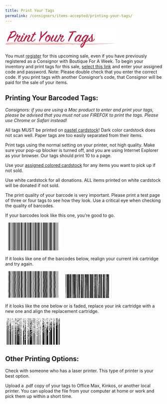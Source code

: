 ```yaml
---
title: Print Your Tags
permalink: /consignors/items-accepted/printing-your-tags/
---
```


![Print Tags](/img/printTags.png "Print Tags")

You must [register](/register/) for this upcoming sale, even if you have previously registered as a Consignor with Boutique For A Week. To begin your inventory and print tags for this sale, [select this link](http://www.mysalemanager.net/itm_start.aspx?partnercode=BFAW) and enter your assigned code and password. Note: Please double check that you enter the correct code. If you print tags with another Consignor’s code, that Consignor will be paid for the sale of your items.

## Printing Your Barcoded Tags:

_Consignors: if you are using a Mac product to enter and print your tags, please be advised that you must not use FIREFOX to print the tags. Please use Chrome or Safari instead!_

All tags MUST be printed on <u>pastel cardstock</u>! Dark color cardstock does not scan well. Paper tags are too easily separated from their items.

Print tags using the normal setting on your printer, not high quality. Make sure your pop-up blocker is turned off, and you are using Internet Explorer as your browser. Our tags should print 10 to a page.

Use your [assigned colored cardstock](/consignors/cardstock-color-list/) for any items you want to pick up if not sold.

Use white cardstock for all donations. ALL items printed on white cardstock will be donated if not sold.

The print quality of your barcode is very important. Please print a test page of three or four tags to see how they look. Use a critical eye when checking the quality of barcodes.

If your barcodes look like this one, you’re good to go.

![Good Barcode](/img/goodbarcode.jpg)

If it looks like one of the barcodes below, realign your current ink cartridge and try again.

![Barcode ](/img/mediumbarcode.jpg) ![Barcode](/img/mediumbarcode2.jpg)

If it looks like the one below or is faded, replace your ink cartridge with a new one and align the replacement cartridge.

![](/img/badbarcode.jpg)

## Other Printing Options:

Check with someone who has a laser printer. This type of printer is your best option.

Upload a .pdf copy of your tags to Office Max, Kinkos, or another local printer. You can upload the file from your computer at home or work and pick them up within a short time.
